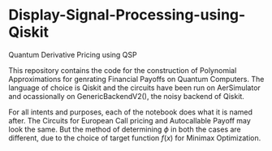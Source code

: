 # Display-Signal-Processing-using-Qiskit
Quantum Derivative Pricing using QSP

This repository contains the code for the construction of Polynomial Approximations for genrating Financial Payoffs on Quantum Computers. The language of choice is Qiskit and the circuits have been run on AerSimulator and ocassionally on GenericBackendV2(), the noisy backend of Qiskit.

For all intents and purposes, each of the notebook does what it is named after. The Circuits for European Call pricing and Autocallable Payoff may look the same. But the method of determining $\phi$ in both the cases are different, due to the choice of target function $f(x)$ for Minimax Optimization.
